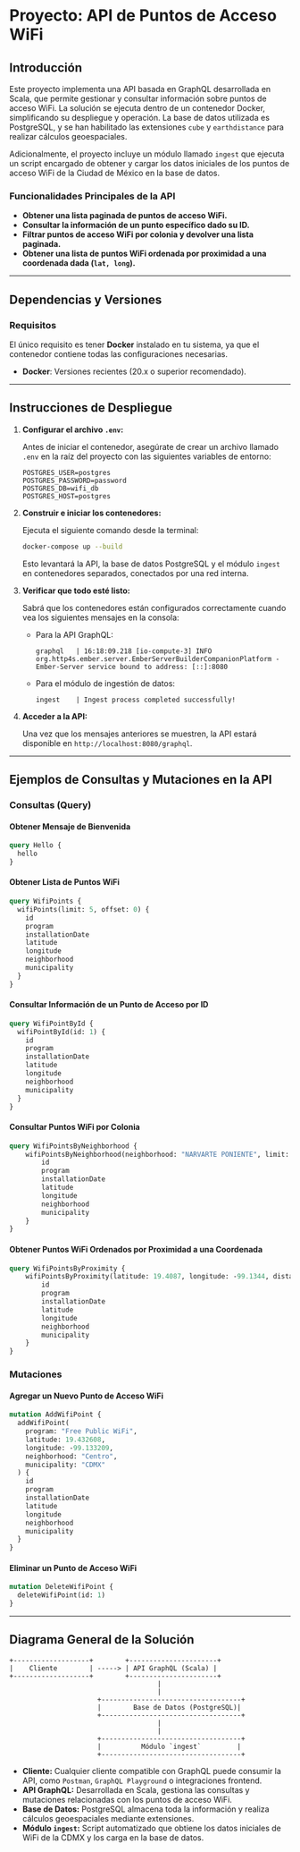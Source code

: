 # Proyecto: API de Puntos de Acceso WiFi

## Introducción

Este proyecto implementa una API basada en GraphQL desarrollada en Scala, que permite gestionar y consultar información sobre puntos de acceso WiFi. La solución se ejecuta dentro de un contenedor Docker, simplificando su despliegue y operación. La base de datos utilizada es PostgreSQL, y se han habilitado las extensiones `cube` y `earthdistance` para realizar cálculos geoespaciales.

Adicionalmente, el proyecto incluye un módulo llamado `ingest` que ejecuta un script encargado de obtener y cargar los datos iniciales de los puntos de acceso WiFi de la Ciudad de México en la base de datos.

### Funcionalidades Principales de la API

- **Obtener una lista paginada de puntos de acceso WiFi.**
- **Consultar la información de un punto específico dado su ID.**
- **Filtrar puntos de acceso WiFi por colonia y devolver una lista paginada.**
- **Obtener una lista de puntos WiFi ordenada por proximidad a una coordenada dada (`lat, long`).**

---

## Dependencias y Versiones

### Requisitos

El único requisito es tener **Docker** instalado en tu sistema, ya que el contenedor contiene todas las configuraciones necesarias.

- **Docker**: Versiones recientes (20.x o superior recomendado).

---

## Instrucciones de Despliegue

1. **Configurar el archivo `.env`:**

   Antes de iniciar el contenedor, asegúrate de crear un archivo llamado `.env` en la raíz del proyecto con las siguientes variables de entorno:

   ```env
   POSTGRES_USER=postgres
   POSTGRES_PASSWORD=password
   POSTGRES_DB=wifi_db
   POSTGRES_HOST=postgres
   ```

2. **Construir e iniciar los contenedores:**

   Ejecuta el siguiente comando desde la terminal:

   ```bash
   docker-compose up --build
   ```

   Esto levantará la API, la base de datos PostgreSQL y el módulo `ingest` en contenedores separados, conectados por una red interna.

3. **Verificar que todo esté listo:**

   Sabrá que los contenedores están configurados correctamente cuando vea los siguientes mensajes en la consola:

    - Para la API GraphQL:
      ```plaintext
      graphql   | 16:18:09.218 [io-compute-3] INFO org.http4s.ember.server.EmberServerBuilderCompanionPlatform - Ember-Server service bound to address: [::]:8080
      ```

    - Para el módulo de ingestión de datos:
      ```plaintext
      ingest    | Ingest process completed successfully!
      ```

4. **Acceder a la API:**

   Una vez que los mensajes anteriores se muestren, la API estará disponible en `http://localhost:8080/graphql`.

---

## Ejemplos de Consultas y Mutaciones en la API

### Consultas (Query)

#### Obtener Mensaje de Bienvenida

```graphql
query Hello {
  hello
}
```
#### Obtener Lista de Puntos WiFi
```graphql
query WifiPoints {
  wifiPoints(limit: 5, offset: 0) {
    id
    program
    installationDate
    latitude
    longitude
    neighborhood
    municipality
  }
}
```

#### Consultar Información de un Punto de Acceso por ID

```graphql
query WifiPointById {
  wifiPointById(id: 1) {
    id
    program
    installationDate
    latitude
    longitude
    neighborhood
    municipality
  }
}
```

#### Consultar Puntos WiFi por Colonia

```graphql
query WifiPointsByNeighborhood {
    wifiPointsByNeighborhood(neighborhood: "NARVARTE PONIENTE", limit: 5, offset: 0) {
        id
        program
        installationDate
        latitude
        longitude
        neighborhood
        municipality
    }
}
```

#### Obtener Puntos WiFi Ordenados por Proximidad a una Coordenada

```graphql
query WifiPointsByProximity {
    wifiPointsByProximity(latitude: 19.4087, longitude: -99.1344, distance: 500) {
        id
        program
        installationDate
        latitude
        longitude
        neighborhood
        municipality
    }
}
```

### Mutaciones

#### Agregar un Nuevo Punto de Acceso WiFi

```graphql
mutation AddWifiPoint {
  addWifiPoint(
    program: "Free Public WiFi",
    latitude: 19.432608,
    longitude: -99.133209,
    neighborhood: "Centro",
    municipality: "CDMX"
  ) {
    id
    program
    installationDate
    latitude
    longitude
    neighborhood
    municipality
  }
}
```

#### Eliminar un Punto de Acceso WiFi

```graphql
mutation DeleteWifiPoint {
  deleteWifiPoint(id: 1)
}
```

---

## Diagrama General de la Solución

```plaintext
+-------------------+        +----------------------+
|    Cliente        | -----> | API GraphQL (Scala) |
+-------------------+        +----------------------+
                                     |
                                     |
                      +-----------------------------------+
                      |        Base de Datos (PostgreSQL)|
                      +-----------------------------------+
                                     |
                                     |
                      +-----------------------------------+
                      |          Módulo `ingest`         |
                      +-----------------------------------+
```

- **Cliente:** Cualquier cliente compatible con GraphQL puede consumir la API, como `Postman`, `GraphQL Playground` o integraciones frontend.
- **API GraphQL:** Desarrollada en Scala, gestiona las consultas y mutaciones relacionadas con los puntos de acceso WiFi.
- **Base de Datos:** PostgreSQL almacena toda la información y realiza cálculos geoespaciales mediante extensiones.
- **Módulo `ingest`:** Script automatizado que obtiene los datos iniciales de WiFi de la CDMX y los carga en la base de datos.

